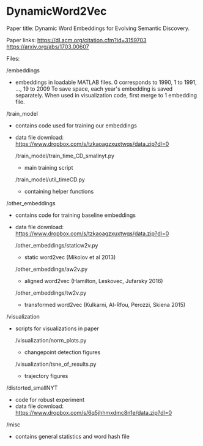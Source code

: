 # DynamicWord2Vec
Paper title:
Dynamic Word Embeddings for Evolving Semantic Discovery. 

Paper links:
https://dl.acm.org/citation.cfm?id=3159703
https://arxiv.org/abs/1703.00607

Files:

/embeddings
 - embeddings in loadable MATLAB files. 0 corresponds to 1990, 1 to 1991, ..., 19 to 2009
 To save space, each year's embedding is saved separately. When used in visualization code, first merge to 1 embedding file.
 
/train_model
 - contains code used for training our embeddings
 - data file download: https://www.dropbox.com/s/tzkaoagzxuxtwqs/data.zip?dl=0
 
    /train_model/train_time_CD_smallnyt.py
     - main training script

    /train_model/util_timeCD.py
     - containing helper functions

/other_embeddings
 - contains code for training baseline embeddings
 - data file download: https://www.dropbox.com/s/tzkaoagzxuxtwqs/data.zip?dl=0
 
   /other_embeddings/staticw2v.py
    - static word2vec (Mikolov et al 2013)
    
   /other_embeddings/aw2v.py
    - aligned word2vec (Hamilton, Leskovec, Jufarsky 2016)
    
   /other_embeddings/tw2v.py
    - transformed word2vec (Kulkarni, Al-Rfou, Perozzi, Skiena 2015)
    
/visualization
 - scripts for visualizations in paper
 
   /visualization/norm_plots.py
    - changepoint detection figures
    
   /visualization/tsne_of_results.py
    - trajectory figures
    
/distorted_smallNYT
 - code for robust experiment
 - data file download: https://www.dropbox.com/s/6q5jhhmxdmc8n1e/data.zip?dl=0
 
/misc
 - contains general statistics and word hash file
